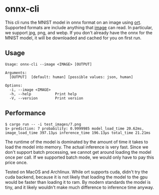 # onnx-cli

This cli runs the MNIST model in onnx format on an image using [ort](https://github.com/pykeio/ort).
Supported formats are include anything that [image](https://github.com/image-rs/image/tree/main) can read.
In particular, we support jpg, png, and webp. If you don't already have the onnx for the MNIST model,
it will be downloaded and cached for you on first run.

## Usage
````
Usage: onnx-cli --image <IMAGE> [OUTPUT]

Arguments:
  [OUTPUT]  [default: human] [possible values: json, human]

Options:
  -i, --image <IMAGE>  
  -h, --help           Print help
  -V, --version        Print version
````

## Performance
````
$ cargo run -- -i test_images/7.png 
$> prediction: 7 probability: 0.9999985 model_load_time 20.62ms, image_load_time 397.13µs inference_time 196.13µs total_time 21.21ms
````
The runtime of the model is dominated by the amount of time it takes to load the model into memory. The actual inference is very fast. 
Since we don't support batch processing, we cannot get around loading the model once per call. If we supported batch mode, we would 
only have to pay this price once. 

Tested on MacOS and Archlinux. While ort supports cuda, didn't try the cuda backend, because it is not likely that loading the model to the gpu would be
faster than loading it to ram. By modern standards the model is tiny, and it likely wouldn't make much difference to inference time anyway.

